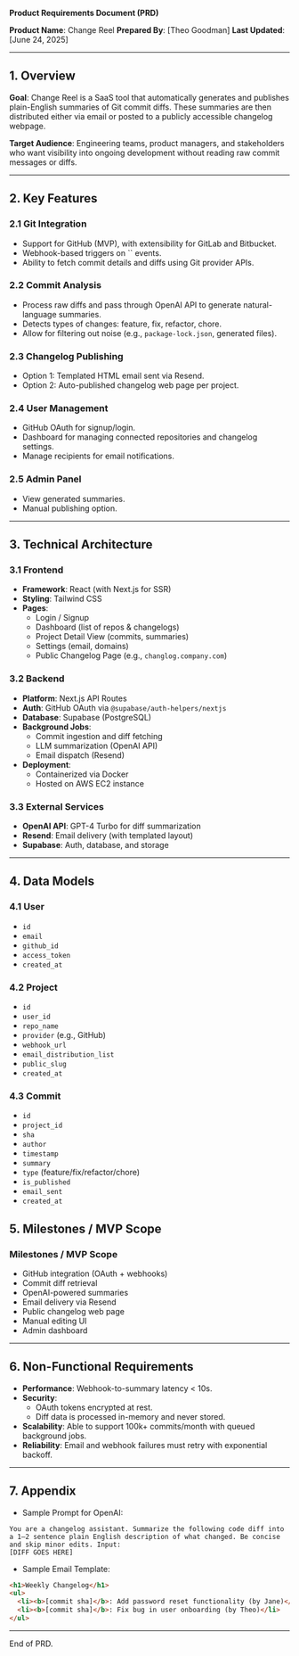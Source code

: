 **Product Requirements Document (PRD)**

**Product Name**: Change Reel **Prepared By**: [Theo Goodman] **Last Updated**: [June 24, 2025]

---

## **1. Overview**

**Goal**: Change Reel is a SaaS tool that automatically generates and publishes plain-English summaries of Git commit diffs. These summaries are then distributed either via email or posted to a publicly accessible changelog webpage.

**Target Audience**: Engineering teams, product managers, and stakeholders who want visibility into ongoing development without reading raw commit messages or diffs.

---

## **2. Key Features**

### 2.1 Git Integration

- Support for GitHub (MVP), with extensibility for GitLab and Bitbucket.
- Webhook-based triggers on \`\` events.
- Ability to fetch commit details and diffs using Git provider APIs.

### 2.2 Commit Analysis

- Process raw diffs and pass through OpenAI API to generate natural-language summaries.
- Detects types of changes: feature, fix, refactor, chore.
- Allow for filtering out noise (e.g., `package-lock.json`, generated files).

### 2.3 Changelog Publishing

- Option 1: Templated HTML email sent via Resend.
- Option 2: Auto-published changelog web page per project.

### 2.4 User Management

- GitHub OAuth for signup/login.
- Dashboard for managing connected repositories and changelog settings.
- Manage recipients for email notifications.

### 2.5 Admin Panel

- View generated summaries.
- Manual publishing option.

---

## **3. Technical Architecture**

### 3.1 Frontend

- **Framework**: React (with Next.js for SSR)
- **Styling**: Tailwind CSS
- **Pages**:
  - Login / Signup
  - Dashboard (list of repos & changelogs)
  - Project Detail View (commits, summaries)
  - Settings (email, domains)
  - Public Changelog Page (e.g., `changlog.company.com`)

### 3.2 Backend

- **Platform**: Next.js API Routes
- **Auth**: GitHub OAuth via `@supabase/auth-helpers/nextjs`
- **Database**: Supabase (PostgreSQL)
- **Background Jobs**:
  - Commit ingestion and diff fetching
  - LLM summarization (OpenAI API)
  - Email dispatch (Resend)
- **Deployment**:
  - Containerized via Docker
  - Hosted on AWS EC2 instance

### 3.3 External Services

- **OpenAI API**: GPT-4 Turbo for diff summarization
- **Resend**: Email delivery (with templated layout)
- **Supabase**: Auth, database, and storage

---

## **4. Data Models**

### 4.1 User

- `id`
- `email`
- `github_id`
- `access_token`
- `created_at`

### 4.2 Project

- `id`
- `user_id`
- `repo_name`
- `provider` (e.g., GitHub)
- `webhook_url`
- `email_distribution_list`
- `public_slug`
- `created_at`

### 4.3 Commit

- `id`
- `project_id`
- `sha`
- `author`
- `timestamp`
- `summary`
- `type` (feature/fix/refactor/chore)
- `is_published`
- `email_sent`
- `created_at`

## **5. Milestones / MVP Scope**

### Milestones / MVP Scope

- GitHub integration (OAuth + webhooks)
- Commit diff retrieval
- OpenAI-powered summaries
- Email delivery via Resend
- Public changelog web page
- Manual editing UI
- Admin dashboard

---

## **6. Non-Functional Requirements**

- **Performance**: Webhook-to-summary latency < 10s.
- **Security**:
  - OAuth tokens encrypted at rest.
  - Diff data is processed in-memory and never stored.
- **Scalability**: Able to support 100k+ commits/month with queued background jobs.
- **Reliability**: Email and webhook failures must retry with exponential backoff.

---

## **7. Appendix**

- Sample Prompt for OpenAI:

```
You are a changelog assistant. Summarize the following code diff into a 1–2 sentence plain English description of what changed. Be concise and skip minor edits. Input:
[DIFF GOES HERE]
```

- Sample Email Template:

```html
<h1>Weekly Changelog</h1>
<ul>
  <li><b>[commit sha]</b>: Add password reset functionality (by Jane)</li>
  <li><b>[commit sha]</b>: Fix bug in user onboarding (by Theo)</li>
</ul>
```

---

End of PRD.

